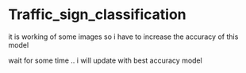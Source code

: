 # Traffic_sign_classification
 it is working of some images 
 so i have to increase the accuracy of this model
 
 wait for some time ..
 i will update with best accuracy model
